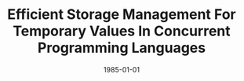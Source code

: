 ---
title: "Efficient Storage Management For Temporary Values In Concurrent Programming Languages"
date: 1985-01-01
venue: ""
paperurl: https://doi.org/10.1109/TC.1985.1676639
authors: "Donna J Quammen, John P Kearns and Mary Lou Soffa"
awards: ""
---